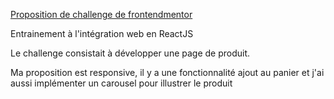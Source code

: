 [ Proposition de challenge de frontendmentor ](https://www.frontendmentor.io/challenges/ecommerce-product-page-UPsZ9MJp6)

Entrainement à l'intégration web en ReactJS 

Le challenge consistait à développer une page de produit.

Ma proposition est responsive, il y a une fonctionnalité ajout au panier et j'ai aussi implémenter un carousel pour illustrer le produit

